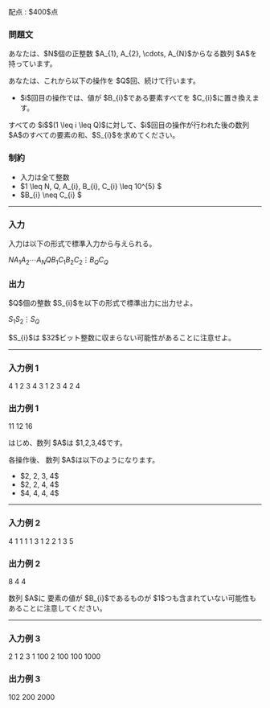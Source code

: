
<div>

<span>

<span>

<p>
配点 : $400$点
</p>

<div>

<section>

### **問題文**

<p>
あなたは、$N$個の正整数 $A_{1}, A_{2}, \cdots, A_{N}$からなる数列 $A$を持っています。
</p>

<p>
あなたは、これから以下の操作を $Q$回、続けて行います。
</p>

<ul>

<li>
$i$回目の操作では、値が $B_{i}$である要素すべてを $C_{i}$に置き換えます。
</li>

</ul>

<p>
すべての $i$$(1 \leq i \leq Q)$に対して、$i$回目の操作が行われた後の数列 $A$のすべての要素の和、$S_{i}$を求めてください。
</p>

</section>

</div>

<div>

<section>

### **制約**

<ul>

<li>
入力は全て整数
</li>

<li>
$1 \leq N, Q, A_{i}, B_{i}, C_{i} \leq 10^{5} $
</li>

<li>
$B_{i} \neq C_{i} $
</li>

</ul>

</section>

</div>

---

<div>

<div>

<section>

### **入力**

<p>
入力は以下の形式で標準入力から与えられる。
</p>

<div>

$N$$A_{1}$$A_{2}$$\cdots$$A_{N}$$Q$$B_{1}$$C_{1}$$B_{2}$$C_{2}$$\vdots$$B_{Q}$$C_{Q}$
</div>

</section>

</div>

<div>

<section>

### **出力**

<p>
$Q$個の整数 $S_{i}$を以下の形式で標準出力に出力せよ。
</p>

<div>

$S_{1}$$S_{2}$$\vdots$$S_{Q}$
</div>

<p>
$S_{i}$は $32$ビット整数に収まらない可能性があることに注意せよ。
</p>

</section>

</div>

</div>

---

<div>

<section>

### **入力例 1**

<div>

4
1 2 3 4
3
1 2
3 4
2 4

</div>

</section>

</div>

<div>

<section>

### **出力例 1**

<div>

11
12
16

</div>

<p>
はじめ、数列 $A$は $1,2,3,4$です。
</p>

<p>
各操作後、 数列 $A$は以下のようになります。
</p>

<ul>

<li>
$2, 2, 3, 4$
</li>

<li>
$2, 2, 4, 4$
</li>

<li>
$4, 4, 4, 4$
</li>

</ul>

</section>

</div>

---

<div>

<section>

### **入力例 2**

<div>

4
1 1 1 1
3
1 2
2 1
3 5

</div>

</section>

</div>

<div>

<section>

### **出力例 2**

<div>

8
4
4

</div>

<p>
数列 $A$に 要素の値が $B_{i}$であるものが $1$つも含まれていない可能性もあることに注意してください。
</p>

</section>

</div>

---

<div>

<section>

### **入力例 3**

<div>

2
1 2
3
1 100
2 100
100 1000

</div>

</section>

</div>

<div>

<section>

### **出力例 3**

<div>

102
200
2000

</div>

</section>

</div>

</span>

</span>

</div>
